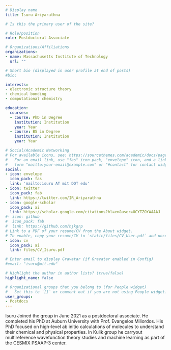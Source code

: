 ```yaml
---
# Display name
title: Isuru Ariyarathna

# Is this the primary user of the site?

# Role/position
role: Postdoctoral Associate

# Organizations/Affiliations
organizations:
- name: Massachusetts Institute of Technology
  url: ""

# Short bio (displayed in user profile at end of posts)
#bio: 

interests:
- electronic structure theory 
- chemical bonding
- computational chemistry

education:
  courses:
  - course: PhD in Degree 
    institution: Institution
    year: Year
  - course: BS in Degree 
    institution: Institution
    year: Year

# Social/Academic Networking
# For available icons, see: https://sourcethemes.com/academic/docs/page-builder/#icons
#   For an email link, use "fas" icon pack, "envelope" icon, and a link in the
#   form "mailto:your-email@example.com" or "#contact" for contact widget.
social:
- icon: envelope
  icon_pack: fas
  link: 'mailto:isuru AT mit DOT edu'
- icon: twitter
  icon_pack: fab
  link: https://twitter.com/IR_Ariyarathna
- icon: google-scholar
  icon_pack: ai
  link: https://scholar.google.com/citations?hl=en&user=UCYTZOYAAAAJ 
#- icon: github
#  icon_pack: fab
#  link: https://github.com/hjkgrp
# Link to a PDF of your resume/CV from the About widget.
# To enable, copy your resume/CV to `static/files/CV_User.pdf` and uncomment the lines below.
- icon: cv
  icon_pack: ai
  link: files/CV_Isuru.pdf

# Enter email to display Gravatar (if Gravatar enabled in Config)
#email: "isuru@mit.edu"

# Highlight the author in author lists? (true/false)
highlight_name: false

# Organizational groups that you belong to (for People widget)
#   Set this to `[]` or comment out if you are not using People widget.
user_groups:
- Postdocs
---
```

Isuru Joined the group in June 2021 as a postdoctoral associate. He completed his PhD at Auburn University with Prof. Evangelos Miliordos. His PhD focused on high-level ab initio calculations of molecules to understand their chemical and physical properties. In Kulik group he carryout multireference wavefunction theory studies and machine learning as part of the CESMIX PSAAP-3 center.
